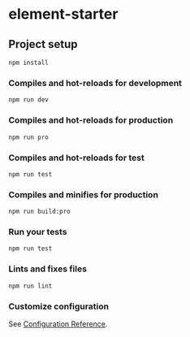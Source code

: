 # element-starter

## Project setup
```
npm install
```

### Compiles and hot-reloads for development
```
npm run dev
```

### Compiles and hot-reloads for production
```
npm run pro
```

### Compiles and hot-reloads for test
```
npm run test
```

### Compiles and minifies for production
```
npm run build:pro
```

### Run your tests
```
npm run test
```

### Lints and fixes files
```
npm run lint
```

### Customize configuration
See [Configuration Reference](https://cli.vuejs.org/config/).
